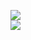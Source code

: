 [![](https://img.shields.io/badge/Made%20With-Github%20Spray-lightgrey.svg?style=for-the-badge&logo=github)](https://github.com/Annihil/github-spray#7116)  
[![](https://i.imgur.com/2DrTn0Z.gif)](https://github.com/Annihil/github-spray)